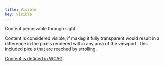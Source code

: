 ```yaml
---
title: Visible
key: visible
---
```


Content perceivable through sight.

Content is considered visible, if making it fully transparent would result in a difference in the pixels rendered within any area of the viewport. This included pixels that are reached by scrolling.

[Content is defined in WCAG](https://www.w3.org/TR/WCAG21/#dfn-content).
